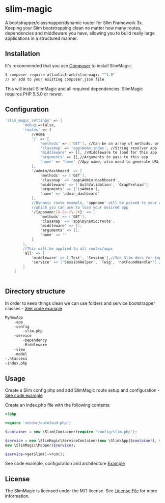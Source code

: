 # slim-magic
A bootstrapper/classmapper/dynamic router for Slim Framework 3x. Keeping your Slim bootstrapping clean no matter how many routes, dependencies and middleware you have, allowing you to build really large applications in a structured manner. 

## Installation

It's recommended that you use [Composer](https://getcomposer.org/) to install SlimMagic.

```bash
$ composer require atlantic8-web/slim-magic "^1.0"
// or add to your existing composer.json file
```

This will install SlimMagic and all required dependencies. SlimMagic requires PHP 5.5.0 or newer.

## Configuration

```bash
'slim_magic_settings' => [
        'debug'=>false,
        'routes' => [
            //Home
            '/' => [
                'methods' => ['GET'], //Can be an array of methods, or ommit for default GET
                'classmap' => 'app\Home:index', //String resolver app
                'middleware' => [], //Middleware to load for this app
                'arguments' => [],//Arguments to pass to this app
                'name' => 'home' //App name, also used to generate URL's $slim->setName(...)
            ],
            '/admin/dashboard' => [
                'methods' => ['GET'],
                'classmap' => 'app\Admin:dashboard',
                'middleware' => ['AuthValidation', 'GrapPreload'],
                'arguments' => ['isAdmin'],
                'name' => 'admin_dashboard'
            ],
            //Dynamic route example, 'appname' will be passed to your app in the args, 
            //which you can use to load your desired app
            '/{appname:[A-Za-z\-]+}' => [
                'methods' => ['GET'],
                'classmap' => 'app\Dynamic:route',
                'middleware' => [],
                'arguments' => [],
                'name' => ''
            ]
        ],
        //This will be applied to all routes/apps
        'all' => [
            'middleware' => ['Test', 'Session'],//See Slim docs for importance of order               
            'service' => ['SessionHelper', 'Twig', 'notFoundHandler'] //Service dependencies
        ]
    ]
        
```

## Directory structure
In order to keep things clean we can use folders and service bootstrapper classes - [See code example](https://github.com/atlantic8-web/slim-magic-example-simple) 

```bash
MyNewApp
    -app
    -config
        -slim.php
    -service
        -Dependency
        -Middleware
    -view
    -model
-.htaccess
-index.php
```
 
## Usage

Create a Slim config.php and add SlimMagic route setup and configuration - [See code example](https://github.com/atlantic8-web/slim-magic-example-simple)

Create an index.php file with the following contents:

```php
<?php

require 'vendor/autoload.php';

$container = new \Slim\Container(require 'config/slim.php');

$service = new \SlimMagic\ServiceContainer(new \Slim\App($container), $container->slim_magic_settings);
new \SlimMagic\Mapper($service);

$service->getSlim()->run();
```

See code example, configuration and architecture
[Example](https://github.com/atlantic8-web/slim-magic-example-simple)

## License

The SlimMagic is licensed under the MIT license. See [License File](LICENSE.md) for more information.


